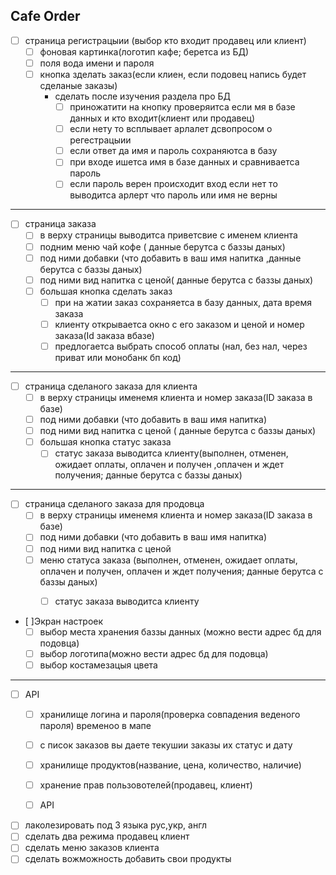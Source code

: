 Cafe Order
-------------
- [ ] страница регистрацыии (выбор кто входит продавец или клиент)
   - [ ] фоновая картинка(логотип кафе; беретса из БД)
   - [ ] поля вода имени и пароля
   - [ ] кнопка зделать заказ(если клиен, если подовец напись будет сделаные заказы)
     - сделать после изучения раздела про БД
       - [ ] приножатити на кнопку проверяитса если мя в базе данных и кто входит(клиент или продавец)
       - [ ] если нету то всплывает арлалет дсвопросом о регестрацыии
       - [ ] если ответ да имя и пароль сохраняютса в базу
       - [ ] при входе ишетса имя в базе данных и сравниваетса пароль 
       - [ ] если пароль верен происходит вход если нет то выводитса арлерт 
       что пароль или имя не верны 
--------------------------------------------------------------------------
- [ ] страница заказа
     - [ ] в верху страницы выводитса приветсвие с именем клиента
     - [ ] подним меню чай кофе ( данные берутса с баззы даных)
     - [ ] под ними добавки (что добавить в ваш имя напитка 
     ,данные берутса с баззы даных)
     - [ ] под ними вид напитка  с ценой( данные берутса с баззы даных)
     - [ ] большая кнопка сделать заказ
        - [ ] при на жатии заказ сохраняетса в базу данных, дата время заказа
        - [ ] клиенту открываетса окно с его заказом и ценой и номер заказа(Id заказа вбазе)
        - [ ] предлогаетса выбрать способ оплаты (нал, без нал, через приват или монобанк бп код)
---------------------------------------------------------------------------------
- [ ] страница сделаного заказа для клиента
     - [ ] в верху страницы  именемя клиента и номер заказа(ID заказа в базе)
     - [ ] под ними добавки (что добавить в ваш имя напитка)
     - [ ] под ними вид напитка  с ценой ( данные берутса с баззы даных)
     - [ ] большая кнопка статус заказа 
        - [ ] статус заказа выводитса клиенту(выполнен, отменен, ожидает 
        оплаты, оплачен и получен ,оплачен и ждет получения; данные берутса с баззы даных)

-------------------------------------------------------------------------------------------        
 - [ ] страница сделаного заказа для продовца
     - [ ] в верху страницы  именемя клиента и номер заказа(ID заказа в базе)
     - [ ] под ними добавки (что добавить в ваш имя напитка)
     - [ ] под ними вид напитка  с ценой
     - [ ] меню статуса заказа (выполнен, отменен,  ожидает оплаты, 
            оплачен и получен, оплачен и ждет получения; данные берутса с баззы даных)
        - [ ] статус заказа выводитса клиенту
        
        
 - [ ]Экран настроек
   - [ ] выбор места хранения баззы данных (можно вести адрес бд для подовца)
   - [ ] выбор логотипа(можно вести адрес бд для подовца)
   - [ ] выбор костамезацыя цвета
--------------------------------------------------------------------------------------------        
<!--TODO-- прописать API-->

- [ ] API         
    - [ ] хранилище логина и пароля(проверка совпадения веденого пароля) временоо в мапе         
    - [ ] с писок заказов вы даете текушии заказы их статус и дату        
    - [ ] хранилище продуктов(название, цена, количество, наличие)         
    - [ ] хранение прав пользовотелей(продавец, клиент)        
    - [ ] API        
        
        

- [ ] лаколезировать под 3 языка рус,укр, англ
- [ ] сделать два режима продавец клиент
- [ ] сделать меню заказов клиента
- [ ] сделать вожможность добавить свои продукты